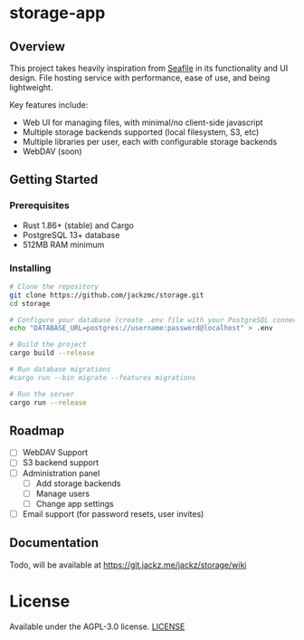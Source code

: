 # storage-app

## Overview

This project takes heavily inspiration from [Seafile](https://www.seafile.com/) in its functionality and UI design. File hosting service with performance, ease of use, and being lightweight.

Key features include:

- Web UI for managing files, with minimal/no client-side javascript
- Multiple storage backends supported (local filesystem, S3, etc)
- Multiple libraries per user, each with configurable storage backends
- WebDAV (soon)


## Getting Started

### Prerequisites

- Rust 1.86+ (stable) and Cargo
- PostgreSQL 13+ database
- 512MB RAM minimum

### Installing

```bash
# Clone the repository
git clone https://github.com/jackzmc/storage.git
cd storage

# Configure your database (create .env file with your PostgreSQL connection)
echo "DATABASE_URL=postgres://username:password@localhost" > .env

# Build the project
cargo build --release

# Run database migrations
#cargo run --bin migrate --features migrations

# Run the server
cargo run --release
```

## Roadmap

* [ ] WebDAV Support
* [ ] S3 backend support
* [ ] Administration panel
  * [ ] Add storage backends
  * [ ] Manage users
  * [ ] Change app settings
* [ ] Email support (for password resets, user invites)

## Documentation

Todo, will be available at https://git.jackz.me/jackz/storage/wiki

# License

Available under the AGPL-3.0 license. [LICENSE](LICENSE)